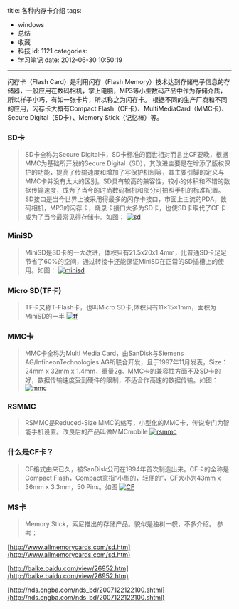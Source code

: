 title: 各种内存卡介绍
tags:
  - windows
  - 总结
  - 收藏
  - 科技
id: 1121
categories:
  - 学习笔记
date: 2012-06-30 10:50:19
---

 闪存卡（Flash Card）是利用闪存（Flash Memory）技术达到存储电子信息的存储器，一般应用在数码相机，掌上电脑，MP3等小型数码产品中作为存储介质，所以样子小巧，有如一张卡片，所以称之为闪存卡。
根据不同的生产厂商和不同的应用，闪存卡大概有Compact Flash（CF卡）、MultiMediaCard（MMC卡）、Secure Digital（SD卡）、Memory Stick（记忆棒）等。

### SD卡

> SD卡全称为Secure Digital卡，SD卡标准的面世相对而言比CF要晚，根据MMC为基础所开发的Secure Digital（SD），其改进主要是在增添了版权保护的功能，提高了传输速度和增加了写保护机制等，其主要引脚的定义与MMC卡并没有太大的区别。SD具有较高的兼容性，较小的体积和不错的数据传输速度，成为了当今的时尚数码相机和部分可拍照手机的标准配置。SD接口是当今世界上被采用得最多的闪存卡接口，市面上主流的PDA，数码相机，MP3的闪存卡，烧录卡接口大多为SD卡，也使SD卡取代了CF卡成为了当今最常见得存储卡。如图：
> [![]({{BASE_PATH}}/images/2153197222ee2fc8af342682b19e6a2a79c2b08b.jpg "sd")](http://leaverimage.b0.upaiyun.com/23896_o.jpg)

### MiniSD

> MiniSD是SD卡的一大改进，体积只有21.5x20x1.4mm，比普通SD卡足足节省了60%的空间，通过转接卡还能保证MiniSD在正常的SD插槽上的使用。如图：
> [![]({{BASE_PATH}}/images/97f2744e4c4365467f49bb608eee282112a6b4bd.jpg "minisd")](http://leaverimage.b0.upaiyun.com/23897_o.jpg)

### Micro SD(TF卡)

> TF卡又称T-Flash卡，也叫Micro SD卡,体积只有11×15×1mm，面积为MiniSD的一半
> [![]({{BASE_PATH}}/images/2528565eb580dae155b5a2ed0de54fd37ed3729c.jpg "tf")](http://leaverimage.b0.upaiyun.com/23899_o.jpg)

### MMC卡

> MMC卡全称为Multi Media Card，由SanDisk与Siemens AG/InfineonTechnologies AG所联合开发，且于1997年11月发表，Size：24mm x 32mm x 1.4mm，重量2g。MMC卡的兼容性方面不及SD卡的好，数据传输速度受到硬件的限制，不适合作高速的数据传输。如图：
> [![]({{BASE_PATH}}/images/ff18b0edf52209988da0c6cb442471e7eb13f081.jpg "mmc")](http://leaverimage.b0.upaiyun.com/23895_o.jpg)

### RSMMC

> RSMMC是Reduced-Size MMC的缩写，小型化的MMC卡，传说专门为智能手机设置。改良后的产品叫做MMCmobile
> [![]({{BASE_PATH}}/images/7ab03d9515b994a1d11aee05279f6e3d9dae53a1.jpg "rsmmc")](http://leaverimage.b0.upaiyun.com/23898_o.jpg)

### 什么是CF卡？

> CF格式由来已久，被SanDisk公司在1994年首次制造出来。CF卡的全称是Compact Flash，Compact意指“小型的，轻便的”，CF大小为43mm x 36mm x 3.3mm，50 Pins。如图
> [![]({{BASE_PATH}}/images/eddacf9fa2afe927665cf30d192070687d5c951f.jpg "CF")](http://leaverimage.b0.upaiyun.com/23894_o.jpg)

### MS卡

> Memory Stick，索尼推出的存储产品。貌似是独树一帜，不多介绍。
参考：

[http://www.allmemorycards.com/sd.htm](http://www.allmemorycards.com/sd.htm)

[http://baike.baidu.com/view/26952.htm](http://baike.baidu.com/view/26952.htm)

[http://nds.cngba.com/nds_bd/2007122122100.shtml](http://nds.cngba.com/nds_bd/2007122122100.shtml)